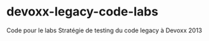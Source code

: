 devoxx-legacy-code-labs
=======================

Code pour le labs Stratégie de testing du code legacy à Devoxx 2013
